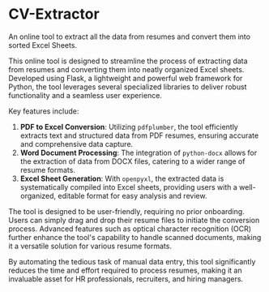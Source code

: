 # CV-Extractor
An online tool to extract all the data from resumes and convert them into sorted Excel Sheets.

This online tool is designed to streamline the process of extracting data from resumes and converting them into neatly organized Excel sheets. Developed using Flask, a lightweight and powerful web framework for Python, the tool leverages several specialized libraries to deliver robust functionality and a seamless user experience.

Key features include:

1. **PDF to Excel Conversion**: Utilizing `pdfplumber`, the tool efficiently extracts text and structured data from PDF resumes, ensuring accurate and comprehensive data capture.
2. **Word Document Processing**: The integration of `python-docx` allows for the extraction of data from DOCX files, catering to a wider range of resume formats.
3. **Excel Sheet Generation**: With `openpyxl`, the extracted data is systematically compiled into Excel sheets, providing users with a well-organized, editable format for easy analysis and review.

The tool is designed to be user-friendly, requiring no prior onboarding. Users can simply drag and drop their resume files to initiate the conversion process. Advanced features such as optical character recognition (OCR) further enhance the tool's capability to handle scanned documents, making it a versatile solution for various resume formats.

By automating the tedious task of manual data entry, this tool significantly reduces the time and effort required to process resumes, making it an invaluable asset for HR professionals, recruiters, and hiring managers.
